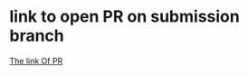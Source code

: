 # link to open PR on submission branch
[The link Of PR](https://github.com/salsabilmislat/pythonic-garage-band/pull/1)
